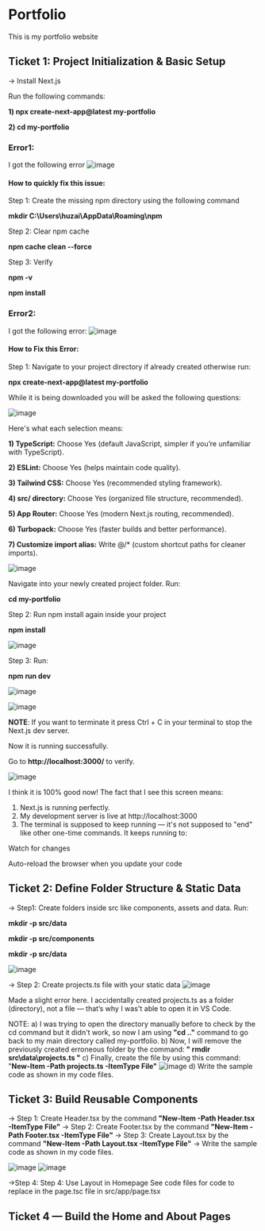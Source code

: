 # Portfolio
This is my portfolio website

## Ticket 1: Project Initialization & Basic Setup
-> Install Next.js

Run the following commands: 

**1) npx create-next-app@latest my-portfolio** 

**2) cd my-portfolio**

### Error1:

I got the following error 
![image](https://github.com/user-attachments/assets/e024d84f-e2c5-405b-a408-a9e5fb1bff0e)

#### How to quickly fix this issue:
Step 1: Create the missing npm directory using the following command

**mkdir C:\Users\huzai\AppData\Roaming\npm**

Step 2: Clear npm cache

**npm cache clean --force**

Step 3: Verify 

**npm -v**

**npm install**

### Error2:

I got the following error:
![image](https://github.com/user-attachments/assets/abda3de2-ec89-4c3b-a966-8b2d978b5252)

#### How to Fix this Error:
Step 1: Navigate to your project directory if already created otherwise run: 

**npx create-next-app@latest my-portfolio**

While it is being downloaded you will be asked the following questions: 

![image](https://github.com/user-attachments/assets/9a441136-d432-4211-ace7-fdcecc76d65c)

Here's what each selection means:

**1) TypeScript:** Choose Yes (default JavaScript, simpler if you’re unfamiliar with TypeScript).

**2) ESLint:** Choose Yes (helps maintain code quality).

**3) Tailwind CSS:** Choose Yes (recommended styling framework).

**4) src/ directory:** Choose Yes (organized file structure, recommended).

**5) App Router:** Choose Yes (modern Next.js routing, recommended).

**6) Turbopack:** Choose Yes (faster builds and better performance).

**7) Customize import alias:** Write @/* (custom shortcut paths for cleaner imports).

![image](https://github.com/user-attachments/assets/daa91455-369b-47bb-9045-1985b1e69cd4)

Navigate into your newly created project folder. Run:

**cd my-portfolio**

Step 2: Run npm install again inside your project

**npm install**

![image](https://github.com/user-attachments/assets/f2684c93-a030-4718-8e56-23e2957732ca)


Step 3: Run:

**npm run dev**

![image](https://github.com/user-attachments/assets/6228b561-bc26-4168-a865-760a8d8c5fe5)

![image](https://github.com/user-attachments/assets/68f11eda-4530-4300-a5aa-f6c640a09d17)

**NOTE**: If you want to terminate it press Ctrl + C in your terminal to stop the Next.js dev server.

Now it is running successfully. 

Go to **http://localhost:3000/** to verify. 

![image](https://github.com/user-attachments/assets/0935e3c7-8114-478d-8163-403456b032f8)

I think it is 100% good now!
The fact that I see this screen means:

1) Next.js is running perfectly.
2) My development server is live at http://localhost:3000
3) The terminal is supposed to keep running — it's not supposed to "end" like other one-time commands. It keeps running to:

Watch for changes

Auto-reload the browser when you update your code

## Ticket 2: Define Folder Structure & Static Data

-> Step1: Create folders inside src like components, assets and data. Run:

**mkdir -p src/data**

**mkdir -p src/components**

**mkdir -p src/data**

![image](https://github.com/user-attachments/assets/6f355ceb-13c0-4e6b-9f30-543300ba31dd)


->  Step 2: Create projects.ts file with your static data
![image](https://github.com/user-attachments/assets/4cdab61c-31a0-4299-8534-a2fd5893749c)

Made a slight error here. I accidentally created projects.ts as a folder (directory), not a file — that’s why I was't able to open it in VS Code.

NOTE: 
a) I was trying to open the directory manually before to check by the cd command but it didn't work, so now I am using **"cd .."** command to go back to my main directory called my-portfolio.
b) Now, I will remove the previously created erroneous folder by the command: **" rmdir src\data\projects.ts "** 
c) Finally, create the file by using this command: "**New-Item -Path projects.ts -ItemType File"**
![image](https://github.com/user-attachments/assets/7bda28d4-ddc0-4605-b19a-ac59e980e5f1)
d) Write the sample code as shown in my code files. 

## Ticket 3: Build Reusable Components

-> Step 1: Create Header.tsx by the command **"New-Item -Path Header.tsx -ItemType File"**
-> Step 2: Create Footer.tsx by the command **"New-Item -Path Footer.tsx -ItemType File"** 
-> Step 3: Create Layout.tsx by the command **"New-Item -Path Layout.tsx -ItemType File"**
-> Write the sample code as shown in my code files.

![image](https://github.com/user-attachments/assets/57b9ff5c-2ec6-4a45-a980-bec77fad2861)
![image](https://github.com/user-attachments/assets/71994c10-4011-430d-bdf6-2311c46de62e)

->Step 4: Step 4: Use Layout in Homepage
See code files for code to replace in the page.tsc file in src/app/page.tsx

## Ticket 4 — Build the Home and About Pages


